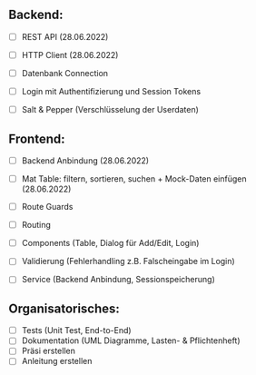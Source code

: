 ## Backend:
 - [ ] REST API (28.06.2022)
 - [ ] HTTP Client (28.06.2022)
 - [ ] Datenbank Connection
 - [ ] Login mit Authentifizierung und Session Tokens
 - [ ] Salt & Pepper (Verschlüsselung der Userdaten)


## Frontend:
- [ ] Backend Anbindung (28.06.2022)
- [ ] Mat Table: filtern, sortieren, suchen + Mock-Daten einfügen (28.06.2022)
- [ ] Route Guards
- [ ] Routing
- [ ] Components (Table, Dialog für Add/Edit, Login)
- [ ] Validierung (Fehlerhandling z.B. Falscheingabe im Login) 
- [ ] Service (Backend Anbindung, Sessionspeicherung)


## Organisatorisches:
- [ ] Tests (Unit Test, End-to-End) 
- [ ] Dokumentation (UML Diagramme, Lasten- & Pflichtenheft) 
- [ ] Präsi erstellen
- [ ] Anleitung erstellen